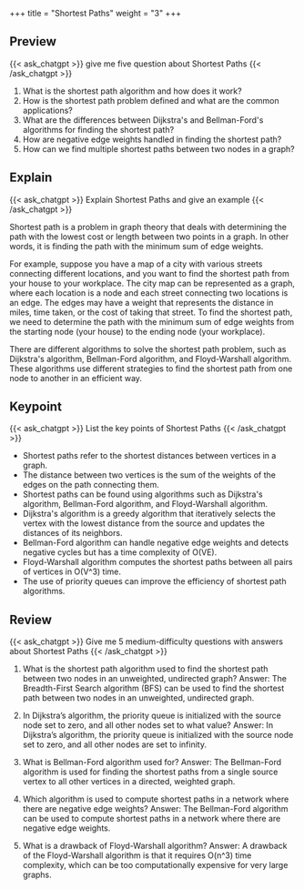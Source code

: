 +++
title = "Shortest Paths"
weight = "3"
+++
## Preview
{{< ask_chatgpt >}}
give me five question about Shortest Paths
{{< /ask_chatgpt >}}



1. What is the shortest path algorithm and how does it work?
2. How is the shortest path problem defined and what are the common applications?
3. What are the differences between Dijkstra's and Bellman-Ford's algorithms for finding the shortest path?
4. How are negative edge weights handled in finding the shortest path?
5. How can we find multiple shortest paths between two nodes in a graph?   

## Explain
{{< ask_chatgpt >}}
Explain Shortest Paths and give an example
{{< /ask_chatgpt >}}



Shortest path is a problem in graph theory that deals with determining the path with the lowest cost or length between two points in a graph. In other words, it is finding the path with the minimum sum of edge weights.

For example, suppose you have a map of a city with various streets connecting different locations, and you want to find the shortest path from your house to your workplace. The city map can be represented as a graph, where each location is a node and each street connecting two locations is an edge. The edges may have a weight that represents the distance in miles, time taken, or the cost of taking that street. To find the shortest path, we need to determine the path with the minimum sum of edge weights from the starting node (your house) to the ending node (your workplace). 

There are different algorithms to solve the shortest path problem, such as Dijkstra's algorithm, Bellman-Ford algorithm, and Floyd-Warshall algorithm. These algorithms use different strategies to find the shortest path from one node to another in an efficient way.   

## Keypoint
{{< ask_chatgpt >}}
List the key points of Shortest Paths
{{< /ask_chatgpt >}}



- Shortest paths refer to the shortest distances between vertices in a graph.
- The distance between two vertices is the sum of the weights of the edges on the path connecting them.
- Shortest paths can be found using algorithms such as Dijkstra's algorithm, Bellman-Ford algorithm, and Floyd-Warshall algorithm.
- Dijkstra's algorithm is a greedy algorithm that iteratively selects the vertex with the lowest distance from the source and updates the distances of its neighbors.
- Bellman-Ford algorithm can handle negative edge weights and detects negative cycles but has a time complexity of O(VE).
- Floyd-Warshall algorithm computes the shortest paths between all pairs of vertices in O(V^3) time.
- The use of priority queues can improve the efficiency of shortest path algorithms.   

## Review
{{< ask_chatgpt >}}
Give me 5 medium-difficulty questions with answers about Shortest Paths
{{< /ask_chatgpt >}}



1. What is the shortest path algorithm used to find the shortest path between two nodes in an unweighted, undirected graph?
Answer: The Breadth-First Search algorithm (BFS) can be used to find the shortest path between two nodes in an unweighted, undirected graph.

2. In Dijkstra’s algorithm, the priority queue is initialized with the source node set to zero, and all other nodes set to what value?
Answer: In Dijkstra’s algorithm, the priority queue is initialized with the source node set to zero, and all other nodes are set to infinity.

3. What is Bellman-Ford algorithm used for?
Answer: The Bellman-Ford algorithm is used for finding the shortest paths from a single source vertex to all other vertices in a directed, weighted graph.

4. Which algorithm is used to compute shortest paths in a network where there are negative edge weights?
Answer: The Bellman-Ford algorithm can be used to compute shortest paths in a network where there are negative edge weights.

5. What is a drawback of Floyd-Warshall algorithm?
Answer: A drawback of the Floyd-Warshall algorithm is that it requires O(n^3) time complexity, which can be too computationally expensive for very large graphs.   

